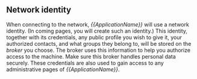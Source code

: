﻿Network identity
------------------

When connecting to the network, *{{ApplicationName}}* will use a network identity. (In coming pages, you will create such an identity.) This identity, 
together with its credentials, any public profile you wish to give it, your authorized contacts, and what groups they belong to, will be stored on the 
*broker* you choose. The broker uses this information to help you authorize access to the machine. Make sure this broker handles personal data securely. 
These credentials are also used to gain access to any administrative pages of *{{ApplicationName}}*.
